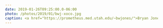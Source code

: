 ```yaml
---
date: 2019-01-26T09:25:00.0-06:00
photo: /photos/2019/01/bwj-xoco.jpg
caption: <a href="https://prometheus.med.utah.edu/~bwjones/">Bryan Jones</a> in Chicago
---
```

